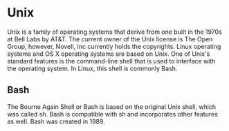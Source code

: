 # Unix
Unix is a family of operating systems that derive from one built in the 1970s at Bell Labs by AT&T. The current owner of the Unix license is The Open Group, however, Novell, Inc currently holds the copyrights. Linux operating systems and OS X operating systems are based on Unix. One of Unix's standard features is the command-line shell that is used to interface with the operating system. In Linux, this shell is commonly Bash.

## Bash
The Bourne Again Shell or Bash is based on the original Unix shell, which was called sh. Bash is compatible with sh and incorporates other features as well. Bash was created in 1989.
